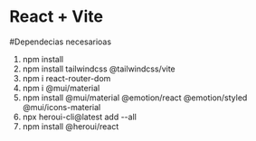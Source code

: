 # React + Vite

#Dependecias necesarioas 
1. npm install 
2. npm install tailwindcss @tailwindcss/vite
3. npm i react-router-dom        
4. npm i @mui/material
5. npm install @mui/material @emotion/react @emotion/styled @mui/icons-material
6. npx heroui-cli@latest add --all
7. npm install @heroui/react      
